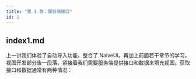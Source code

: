 ```yaml
---
title: "第 1 章：服务端接口"
id: 1
---
```


## index1.md

上一讲我们体验了自动导入功能，整合了 NaiveUI。再加上前面若干章节的学习，视图开发部分告一段落，紧接着我们需要服务端提供接口和数据来填充视图。获取接口和数据通常有两种情况：
